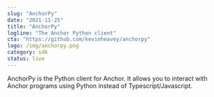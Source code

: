 ```yaml
---
slug: "AnchorPy"
date: "2021-11-25"
title: "AnchorPy"
logline: "The Anchor Python client"
cta: "https://github.com/kevinheavey/anchorpy"
logo: /img/anchorpy.png
category: sdk
status: live
---
```


AnchorPy is the Python client for Anchor. It allows you to interact with Anchor programs using Python instead of Typescript/Javascript.
